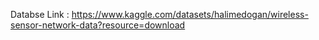 Databse Link : https://www.kaggle.com/datasets/halimedogan/wireless-sensor-network-data?resource=download
